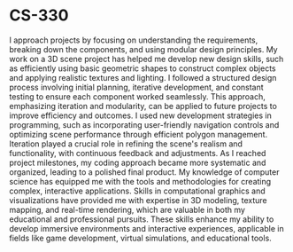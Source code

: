 # CS-330

I approach projects by focusing on understanding the requirements, breaking down the components, and using modular design principles. My work on a 3D scene project has helped me develop new design skills, such as efficiently using basic geometric shapes to construct complex objects and applying realistic textures and lighting. I followed a structured design process involving initial planning, iterative development, and constant testing to ensure each component worked seamlessly. This approach, emphasizing iteration and modularity, can be applied to future projects to improve efficiency and outcomes. I used new development strategies in programming, such as incorporating user-friendly navigation controls and optimizing scene performance through efficient polygon management. Iteration played a crucial role in refining the scene's realism and functionality, with continuous feedback and adjustments. As I reached project milestones, my coding approach became more systematic and organized, leading to a polished final product. My knowledge of computer science has equipped me with the tools and methodologies for creating complex, interactive applications. Skills in computational graphics and visualizations have provided me with expertise in 3D modeling, texture mapping, and real-time rendering, which are valuable in both my educational and professional pursuits. These skills enhance my ability to develop immersive environments and interactive experiences, applicable in fields like game development, virtual simulations, and educational tools.
